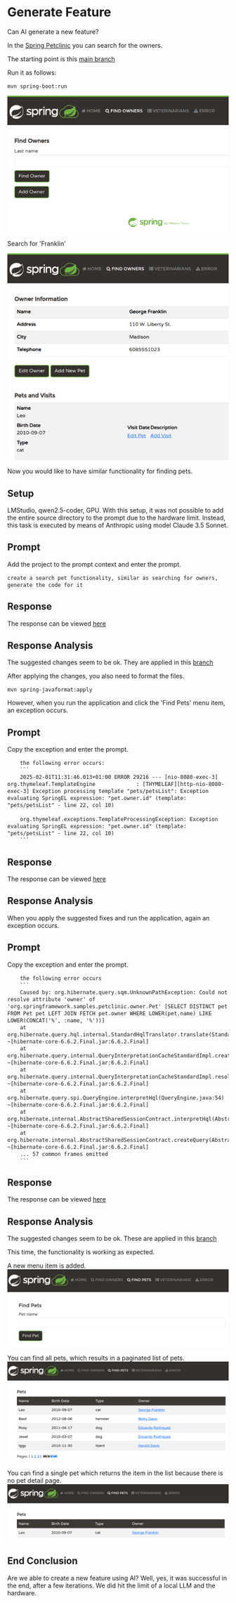 # Generate Feature

Can AI generate a new feature? 

In the [Spring Petclinic](https://github.com/spring-projects/spring-petclinic) you can search for the owners.

The starting point is this [main branch](https://github.com/mydeveloperplanet/devoxxgenie-spring-petclinic/tree/feature/search-pets-local-llm-gpu-main)

Run it as follows:
```shell
mvn spring-boot:run
```

![Find Owners](sources/spring-petclinic-find-owners.png)

Search for 'Franklin'

![Results](sources/spring-petclinic-find-owners-results.png)

Now you would like to have similar functionality for finding pets.

## Setup
LMStudio, qwen2.5-coder, GPU. With this setup, it was not possible to add the entire source directory to the prompt due to the hardware limit.
Instead, this task is executed by means of Anthropic using model Claude 3.5 Sonnet.

## Prompt
Add the project to the prompt context and enter the prompt.
```text
create a search pet functionality, similar as searching for owners, generate the code for it
```

## Response
The response can be viewed [here](responses/1-generate-feature.md)

## Response Analysis

The suggested changes seem to be ok. They are applied in this [branch](https://github.com/mydeveloperplanet/devoxxgenie-spring-petclinic/tree/feature-search-pets-first-response-new-solution)

After applying the changes, you also need to format the files.
```shell
mvn spring-javaformat:apply
```

However, when you run the application and click the 'Find Pets' menu item, an exception occurs.

## Prompt
Copy the exception and enter the prompt.

```text
    the following error occurs:
    ```
    2025-02-01T11:31:46.013+01:00 ERROR 29216 --- [nio-8080-exec-3] org.thymeleaf.TemplateEngine             : [THYMELEAF][http-nio-8080-exec-3] Exception processing template "pets/petsList": Exception evaluating SpringEL expression: "pet.owner.id" (template: "pets/petsList" - line 22, col 10)
    
    org.thymeleaf.exceptions.TemplateProcessingException: Exception evaluating SpringEL expression: "pet.owner.id" (template: "pets/petsList" - line 22, col 10)
    ```
```

## Response
The response can be viewed [here](responses/2-generate-feature.md)

## Response Analysis
When you apply the suggested fixes and run the application, again an exception occurs.

## Prompt
Copy the exception and enter the prompt.

```text
    the following error occurs
    ```
    Caused by: org.hibernate.query.sqm.UnknownPathException: Could not resolve attribute 'owner' of 'org.springframework.samples.petclinic.owner.Pet' [SELECT DISTINCT pet FROM Pet pet LEFT JOIN FETCH pet.owner WHERE LOWER(pet.name) LIKE LOWER(CONCAT('%', :name, '%'))]
    at org.hibernate.query.hql.internal.StandardHqlTranslator.translate(StandardHqlTranslator.java:88) ~[hibernate-core-6.6.2.Final.jar:6.6.2.Final]
    at org.hibernate.query.internal.QueryInterpretationCacheStandardImpl.createHqlInterpretation(QueryInterpretationCacheStandardImpl.java:145) ~[hibernate-core-6.6.2.Final.jar:6.6.2.Final]
    at org.hibernate.query.internal.QueryInterpretationCacheStandardImpl.resolveHqlInterpretation(QueryInterpretationCacheStandardImpl.java:132) ~[hibernate-core-6.6.2.Final.jar:6.6.2.Final]
    at org.hibernate.query.spi.QueryEngine.interpretHql(QueryEngine.java:54) ~[hibernate-core-6.6.2.Final.jar:6.6.2.Final]
    at org.hibernate.internal.AbstractSharedSessionContract.interpretHql(AbstractSharedSessionContract.java:831) ~[hibernate-core-6.6.2.Final.jar:6.6.2.Final]
    at org.hibernate.internal.AbstractSharedSessionContract.createQuery(AbstractSharedSessionContract.java:877) ~[hibernate-core-6.6.2.Final.jar:6.6.2.Final]
    ... 57 common frames omitted
    ```
```

## Response
The response can be viewed [here](responses/3-generate-feature.md)

## Response Analysis
The suggested changes seem to be ok. These are applied in this [branch](https://github.com/mydeveloperplanet/devoxxgenie-spring-petclinic/tree/feature-search-pets-final-new-solution)

This time, the functionality is working as expected.

A new menu item is added.
![Find Pets](sources/spring-petclinic-find-pets-menu.png)

You can find all pets, which results in a paginated list of pets.
![Find All Pets](sources/spring-petclinic-find-all-pets.png)

You can find a single pet which returns the item in the list because there is no pet detail page.
![Find One Specific Pet](sources/spring-petclinic-find-one-pet.png)


## End Conclusion
Are we able to create a new feature using AI? Well, yes, it was successful in the end, after a few iterations. 
We did hit the limit of a local LLM and the hardware.